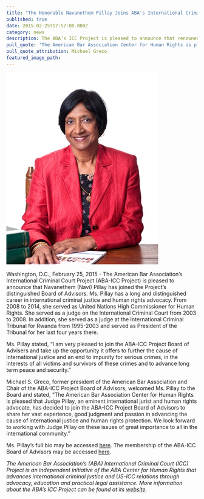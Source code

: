 ```yaml
---
title: "The Honorable Navanethem Pillay Joins ABA's International Criminal Court Project Board of Advisors"
published: true
date: 2015-02-25T17:57:00.000Z
category: news
description: The ABA’s ICC Project is pleased to announce that renowned international jurist and human rights activist Navanethem Pillay has joined the Project’s Board of Advisors.
pull_quote: 'The American Bar Association Center for Human Rights is pleased that Judge Pillay, an eminent international jurist and human rights advocate, has decided to join the ABA-ICC Project Board of Advisors to share her vast experience, good judgment and passion in advancing the cause of interational justice and human rights protection.'
pull_quote_attribution: Michael Greco
featured_image_path:
---
```



![](/uploads/1434905799265_pillay-400x504.jpg)

Washington, D.C., February 25, 2015 - The American Bar Association’s International Criminal Court Project (ABA-ICC Project) is pleased to announce that Navanethem (Navi) Pillay has joined the Project’s distinguished Board of Advisors. Ms. Pillay has a long and distinguished career in international criminal justice and human rights advocacy. From 2008 to 2014, she served as United Nations High Commissioner for Human Rights. She served as a judge on the International Criminal Court from 2003 to 2008. In addition, she served as a judge at the International Criminal Tribunal for Rwanda from 1995-2003 and served as President of the Tribunal for her last four years there.

Ms. Pillay stated, “I am very pleased to join the ABA-ICC Project Board of Advisers and take up the opportunity it offers to further the cause of international justice and an end to impunity for serious crimes, in the interests of all victims and survivors of these crimes and to advance long term peace and security.”

Michael S. Greco, former president of the American Bar Association and Chair of the ABA-ICC Project Board of Advisors, welcomed Ms. Pillay to the Board and stated, “The American Bar Association Center for Human Rights is pleased that Judge Pillay, an eminent international jurist and human rights advocate, has decided to join the ABA-ICC Project Board of Advisors to share her vast experience, good judgment and passion in advancing the cause of international justice and human rights protection. We look forward to working with Judge Pillay on these issues of great importance to all in the international community.”

Ms. Pillay’s full bio may be accessed [here](http://www.ohchr.org/EN/AboutUs/Pages/NaviPillay.aspx/). The membership of the ABA-ICC Board of Advisors may be accessed [here](http://www.aba-icc.org/the-aba-icc-project/board-of-advisors/).

*The American Bar Association’s (ABA) International Criminal Court (ICC) Project is an independent initiative of the ABA Center for Human Rights that advances international criminal justice and US-ICC relations through advocacy, education and practical legal assistance. More information about the ABA’s ICC Project can be found at its [website](http://www.aba-icc.org/).*